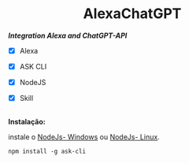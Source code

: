 <h1 align="center"> AlexaChatGPT </h1>




***Integration Alexa and ChatGPT-API***


- [x] Alexa
- [X] ASK CLI
- [X] NodeJS
- [X] Skill


##


**Instalação:**


instale o [NodeJs- Windows](https://nodejs.org/dist/v18.16.1/node-v18.16.1-x64.msi) ou [NodeJs- Linux](https://nodejs.org/dist/v18.16.1/node-v18.16.1-linux-x64.tar.xz).

```
npm install -g ask-cli
```



